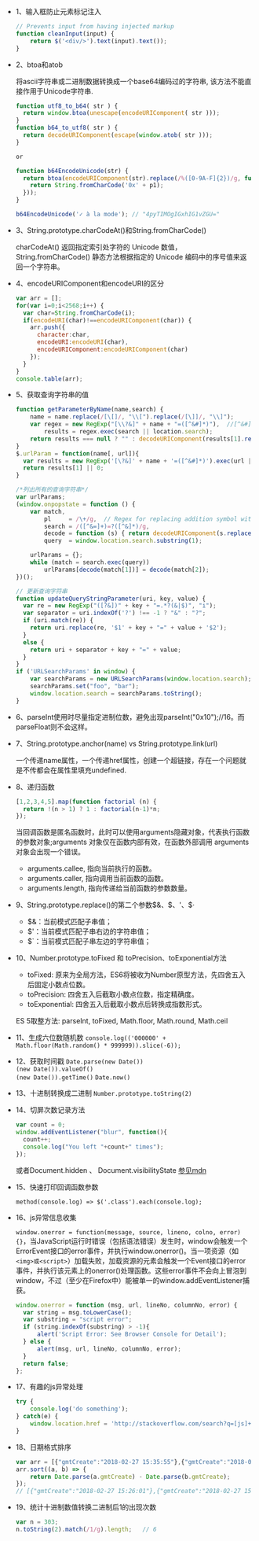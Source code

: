 * 1、输入框防止元素标记注入

  ```js
  // Prevents input from having injected markup
  function cleanInput(input) {
      return $('<div/>').text(input).text());
  }
  ```

* 2、btoa和atob

  将ascii字符串或二进制数据转换成一个base64编码过的字符串, 该方法不能直接作用于Unicode字符串.

  ```js
  function utf8_to_b64( str ) {
    return window.btoa(unescape(encodeURIComponent( str )));
  }
  function b64_to_utf8( str ) {
    return decodeURIComponent(escape(window.atob( str )));
  }

  or

  function b64EncodeUnicode(str) {
    return btoa(encodeURIComponent(str).replace(/%([0-9A-F]{2})/g, function(match, p1) {
      return String.fromCharCode('0x' + p1);
    }));
  }

  b64EncodeUnicode('✓ à la mode'); // "4pyTIMOgIGxhIG1vZGU="
  ```

* 3、String.prototype.charCodeAt()和String.fromCharCode()  

  charCodeAt() 返回指定索引处字符的 Unicode 数值，String.fromCharCode() 静态方法根据指定的 Unicode 编码中的序号值来返回一个字符串。

* 4、encodeURIComponent和encodeURI的区分  

  ```js
  var arr = [];
  for(var i=0;i<2568;i++) {
    var char=String.fromCharCode(i);
    if(encodeURI(char)!==encodeURIComponent(char)) {
      arr.push({
        character:char,
        encodeURI:encodeURI(char),
        encodeURIComponent:encodeURIComponent(char)
      });
    }
  }
  console.table(arr);
  ```

* 5、获取查询字符串的值  

  ```js
  function getParameterByName(name,search) {
      name = name.replace(/[\[]/, "\\[").replace(/[\]]/, "\\]");
      var regex = new RegExp("[\\?&]" + name + "=([^&#]*)"),  //[^&#]，非&且非#
          results = regex.exec(search || location.search);
      return results === null ? "" : decodeURIComponent(results[1].replace(/\+/g, " "));
  }
  $.urlParam = function(name[, url]){
    var results = new RegExp('[\?&]' + name + '=([^&#]*)').exec(url || window.location.href) || '';
    return results[1] || 0;
  }

  /*列出所有的查询字符串*/
  var urlParams;
  (window.onpopstate = function () {
      var match,
          pl     = /\+/g,  // Regex for replacing addition symbol with a space
          search = /([^&=]+)=?([^&]*)/g,
          decode = function (s) { return decodeURIComponent(s.replace(pl, " ")); },
          query  = window.location.search.substring(1);

      urlParams = {};
      while (match = search.exec(query))
          urlParams[decode(match[1])] = decode(match[2]);
  })();

  // 更新查询字符串
  function updateQueryStringParameter(uri, key, value) {
    var re = new RegExp("([?&])" + key + "=.*?(&|$)", "i");
    var separator = uri.indexOf('?') !== -1 ? "&" : "?";
    if (uri.match(re)) {
      return uri.replace(re, '$1' + key + "=" + value + '$2');
    }
    else {
      return uri + separator + key + "=" + value;
    }
  }
  if ('URLSearchParams' in window) {
      var searchParams = new URLSearchParams(window.location.search);
      searchParams.set("foo", "bar");
      window.location.search = searchParams.toString();
  }
  ```

* 6、parseInt使用时尽量指定进制位数，避免出现parseInt("0x10");//16。而parseFloat则不会这样。

* 7、String.prototype.anchor(name) vs String.prototype.link(url)  

    一个传递name属性，一个传递href属性，创建一个超链接，存在一个问题就是不传都会在属性里填充undefined.

* 8、递归函数  
  ```js
  [1,2,3,4,5].map(function factorial (n) {
    return !(n > 1) ? 1 : factorial(n-1)*n;
  });
  ```

  当回调函数是匿名函数时，此时可以使用arguments隐藏对象，代表执行函数的参数对象;arguments 对象仅在函数内部有效，在函数外部调用 arguments 对象会出现一个错误。 

  + arguments.callee, 指向当前执行的函数。  
  + arguments.caller, 指向调用当前函数的函数。  
  + arguments.length, 指向传递给当前函数的参数数量。  

* 9、String.prototype.replace()的第二个参数$&、$$、$'、$·  

  - $&：当前模式匹配子串值；
  - $'：当前模式匹配子串右边的字符串值；
  - $\`：当前模式匹配子串左边的字符串值；

* 10、Number.prototype.toFixed 和 toPrecision、toExponential方法  

  - toFixed: 原来为全局方法，ES6将被收为Number原型方法，先四舍五入后固定小数点位数。
  - toPrecision: 四舍五入后截取小数点位数，指定精确度。
  - toExponential: 四舍五入后截取小数点后转换成指数形式。

  ES 5取整方法: parseInt, toFixed, Math.floor, Math.round, Math.ceil

* 11、生成六位数随机数
  `console.log(('000000' + Math.floor(Math.random() * 999999)).slice(-6));`

* 12、获取时间戳
  `Date.parse(new Date())`  
  `(new Date()).valueOf()`  
  `(new Date()).getTime()`
  `Date.now()`

* 13、十进制转换成二进制
  `Number.prototype.toString(2)`

* 14、切屏次数记录方法
  ```js
  var count = 0;
  window.addEventListener("blur", function(){
    count++;
    console.log("You left "+count+" times");
  });
  ```

  或者Document.hidden 、 Document.visibilityState [参见mdn](https://developer.mozilla.org/en-US/docs/Web/API/Page_Visibility_API)

* 15、快速打印回调函数参数

  `method(console.log) => $('.class').each(console.log);`

* 16、js异常信息收集

  `window.onerror = function(message, source, lineno, colno, error){}`，当JavaScript运行时错误（包括语法错误）发生时，window会触发一个ErrorEvent接口的error事件，并执行window.onerror()。当一项资源（如`<img>或<script>`）加载失败，加载资源的元素会触发一个Event接口的error事件，并执行该元素上的onerror()处理函数。这些error事件不会向上冒泡到window，不过（至少在Firefox中）能被单一的window.addEventListener捕获。

  ```js
  window.onerror = function (msg, url, lineNo, columnNo, error) {
    var string = msg.toLowerCase();
    var substring = "script error";
    if (string.indexOf(substring) > -1){
        alert('Script Error: See Browser Console for Detail');
    } else {
        alert(msg, url, lineNo, columnNo, error);
    }
    return false;
  };
  ```

* 17、有趣的js异常处理

    ```js
    try {
        console.log('do something');
    } catch(e) {
        window.location.href = 'http://stackoverflow.com/search?q=[js]+' + e.message;
    }
    ```

* 18、日期格式排序

    ```js
    var arr = [{"gmtCreate":"2018-02-27 15:35:55"},{"gmtCreate":"2018-02-27 16:11:00"},{"gmtCreate":"2018-02-27 15:26:01"}];
    arr.sort((a, b) => {
        return Date.parse(a.gmtCreate) - Date.parse(b.gmtCreate);
    });
    // [{"gmtCreate":"2018-02-27 15:26:01"},{"gmtCreate":"2018-02-27 15:35:55"},{"gmtCreate":"2018-02-27 16:11:00"}]
    ```

* 19、统计十进制数值转换二进制后1的出现次数

  ```js
  var n = 303;
  n.toString(2).match(/1/g).length;   // 6
  ```